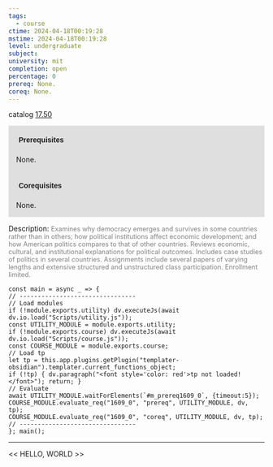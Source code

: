 ```yaml
---
tags:
  - course
ctime: 2024-04-18T00:19:28
mstime: 2024-04-18T00:19:28
level: undergraduate
subject: 
university: mit
completion: open
percentage: 0
prereq: None.
coreq: None.
---
```


catalog [17.50](http://student.mit.edu/catalog/m17b.html#17.50)

<span style="display: block; padding: 15px; background-color: rgb(100, 100, 100, 0.2);"><font id="m_prereq1609_0" style="display: block; font-family: Arial, sans-serif; font-weight: bold; padding: 5px">Prerequisites</font><br><span id="prereq1609_0">None.</span></span>
<span style="display: block; padding: 15px; background-color: rgb(100, 100, 100, 0.2);"><font id="m_coreq1609_0" style="display: block; font-family: Arial, sans-serif; font-weight: bold; padding: 5px">Corequisites</font><br><span id="coreq1609_0">None.</span></span>

<font style="">Description:</font>
<font style="color: grey; font-size: 0.8rem;">Examines why democracy emerges and survives in some countries rather than in others; how political institutions affect economic development; and how American politics compares to that of other countries. Reviews economic, cultural, and institutional explanations for political outcomes. Includes case studies of politics in several countries. Assignments include several papers of varying lengths and extensive structured and unstructured class participation. Enrollment limited.</font>

```dataviewjs
const main = async _ => {
// --------------------------------
// Load modules
if (!module.exports.utility) dv.executeJs(await dv.io.load("Scripts/utility.js"));
const UTILITY_MODULE = module.exports.utility;
if (!module.exports.course) dv.executeJs(await dv.io.load("Scripts/course.js"));
const COURSE_MODULE = module.exports.course;
// Load tp
let tp = this.app.plugins.getPlugin("templater-obsidian").templater.current_functions_object;
if (!tp) { dv.paragraph("<font style='color: red'>tp not loaded!</font>"); return; }
// Evaluate
await UTILITY_MODULE.waitForElements(`#m_prereq1609_0`, {timeout:5});
COURSE_MODULE.evaluate_req("1609_0", "prereq", UTILITY_MODULE, dv, tp);
COURSE_MODULE.evaluate_req("1609_0", "coreq", UTILITY_MODULE, dv, tp);
// --------------------------------
}; main();
```

---

<< HELLO, WORLD >>
